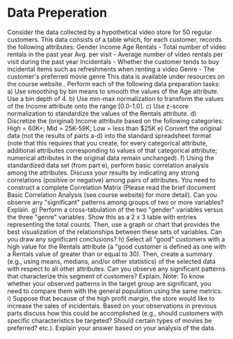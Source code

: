 Data Preperation
=============================
Consider the data collected by a hypothetical video store for 50 regular customers.
This data consists of a table which, for each customer, records the following attributes:
Gender
Income
Age
Rentals - Total number of video rentals in the past year
Avg. per visit - Average number of video rentals per visit during the past year
Incidentals - Whether the customer tends to buy incidental items such as
refreshments when renting a video
Genre - The customer's preferred movie genre
This data is available under resources on the course website..
Perform each of the following data preparation tasks:
a) Use smoothing by bin means to smooth the values of the Age attribute. Use a bin
depth of 4.
b) Use min-max normalization to transform the values of the Income attribute onto
the range [0.0-1.0].
c) Use z-score normalization to standardize the values of the Rentals attribute.
d) Discretize the (original) Income attribute based on the following categories:
High = 60K+; Mid = 25K-59K; Low = less than $25K
e) Convert the original data (not the results of parts a-d) into the standard
spreadsheet format (note that this requires that you create, for every categorical
attribute, additional attributes corresponding to values of that categorical
attribute; numerical attributes in the original data remain unchanged).
f) Using the standardized data set (from part e), perform basic correlation analysis
among the attributes. Discuss your results by indicating any strong correlations
(positive or negative) among pairs of attributes. You need to construct a
complete Correlation Matrix (Please read the brief document Basic Correlation
Analysis (see course website) for more detail). Can you observe any "significant"
patterns among groups of two or more variables? Explain.
g) Perform a cross-tabulation of the two "gender" variables versus the three "genre"
variables. Show this as a 2 x 3 table with entries representing the total counts.
Then, use a graph or chart that provides the best visualization of the
relationships between these sets of variables. Can you draw any significant
conclusions?
h) Select all "good" customers with a high value for the Rentals attribute (a "good
customer is defined as one with a Rentals value of greater than or equal to 30).
Then, create a summary (e.g., using means, medians, and/or other statistics) of
the selected data with respect to all other attributes. Can you observe any
significant patterns that characterize this segment of customers? Explain.
Note: To know whether your observed patterns in the target group are significant,
you need to compare them with the general population using the same metrics.
i) Suppose that because of the high profit margin, the store would like to increase
the sales of incidentals. Based on your observations in previous parts discuss
how this could be accomplished (e.g., should customers with specific
characteristics be targeted? Should certain types of movies be preferred? etc.).
Explain your answer based on your analysis of the data.
